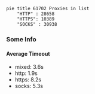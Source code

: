 
```mermaid
pie title 61702 Proxies in list
    "HTTP" : 28658
    "HTTPS": 10389
    "SOCKS" : 30938
```

### Some Info
#### Average Timeout

- mixed: 3.6s
- http: 1.9s
- https: 8.2s
- socks: 5.3s